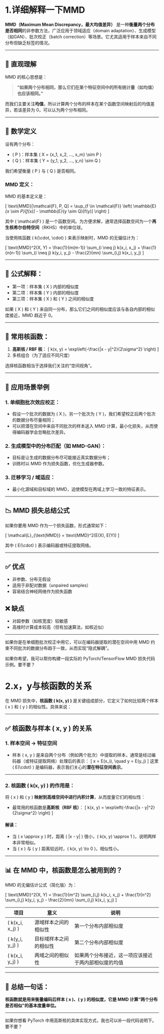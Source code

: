 # 1.详细解释一下MMD

**MMD（Maximum Mean Discrepancy，最大均值差异）** 是一种**衡量两个分布是否相同**的非参数方法，广泛应用于领域适应（domain adaptation）、生成模型（如GAN）、批次校正（batch correction）等场景。它尤其适用于样本来自不同分布但缺乏标签的情况。

---

## 🧠 直观理解

MMD 的核心思想是：

> **“如果两个分布相同，那么它们在某个特征空间中的所有统计量（如均值）也应该相同。”**

而我们主要关注**均值**，所以计算两个分布的样本在某个函数空间映射后的均值差异，若该差异为 0，可以认为两个分布相同。

---

## 📐 数学定义

设有两个分布：
- \( P \)：样本集 \( X = \{x_1, x_2, ..., x_m\} \sim P \)
- \( Q \)：样本集 \( Y = \{y_1, y_2, ..., y_n\} \sim Q \)

我们希望衡量 \( P \) 与 \( Q \) 是否相同。

### MMD 定义：
MMD 的基本定义是：

\[
\text{MMD}[\mathcal{F}, P, Q] = \sup_{f \in \mathcal{F}} \left( \mathbb{E}_{x \sim P}[f(x)] - \mathbb{E}_{y \sim Q}[f(y)] \right)
\]

其中 \( \mathcal{F} \) 是一个函数空间。为方便求解，通常选择函数空间为一个**再生核希尔伯特空间**（RKHS）中的单位球。

当使用核函数 \( k(\cdot, \cdot) \) 来表示映射时，MMD 的无偏估计为：

\[
\text{MMD}^2(X, Y) = \frac{1}{m(m-1)} \sum_{i \neq j} k(x_i, x_j) + \frac{1}{n(n-1)} \sum_{i \neq j} k(y_i, y_j) - \frac{2}{mn} \sum_{i,j} k(x_i, y_j)
\]

---

## 🔬 公式解释：

- 第一项：样本集 \( X \) 内部的相似度
- 第二项：样本集 \( Y \) 内部的相似度
- 第三项：样本集 \( X \) 和 \( Y \) 之间的相似度

如果 \( X \) 和 \( Y \) 来自同一分布，那么它们之间的相似度应该与各自内部的相似度接近，MMD 趋近于 0。

---

## 🔧 常用核函数：

1. **高斯核 / RBF 核**：
   \[
   k(x, y) = \exp\left(-\frac{\|x - y\|^2}{2\sigma^2} \right)
   \]
2. 多核组合（为了适应不同尺度）

选择核函数相当于选择我们关注的“空间视角”。

---

## 🧪 应用场景举例

### 1. **单细胞批次效应校正**：
- 假设一个批次的数据为 \( X \)，另一个批次为 \( Y \)，我们希望校正后两个批次的数据分布尽量相同；
- 可以把潜在空间中来自不同批次的样本送入 MMD 计算，最小化损失，从而使得编码器学会忽略批次差异。

### 2. **生成模型中的分布匹配**（如 MMD-GAN）：
- 目标是让生成的数据分布尽可能接近真实数据分布；
- 训练时以 MMD 作为损失函数，优化生成器参数。

### 3. **迁移学习 / 域适应**：
- 最小化源域和目标域的 MMD，迫使模型在两域上学习一致的特征表示。

---

## 📉 MMD 损失总结公式

如果你要用 MMD 作为一个损失函数，形式通常如下：

\[
\mathcal{L}_{\text{MMD}} = \text{MMD}^2(E(X), E(Y))
\]

其中 \( E(\cdot) \) 表示编码器或特征提取网络。

---

## ✅ 优点
- 非参数、分布无假设
- 适用于非配对数据（unpaired samples）
- 容易结合神经网络作为损失函数

## ❌ 缺点
- 对超参数（如核宽度）较敏感
- 高维时计算成本较高（但有加速算法，如核近似）

---

如果你是在单细胞批次校正中用它，可以在编码器提取的潜在空间中用 MMD 约束不同批次的数据分布趋于一致，从而实现“隐式解耦”。

如果你希望，我可以帮你构建一段实际的 PyTorch/TensorFlow MMD 损失代码示例。要不要？

# 2.x，y与核函数的关系
在 MMD 损失中，**核函数 \( k(x, y) \)** 是关键组成部分，它定义了如何比较两个样本 \( x \) 和 \( y \) 的相似性。具体来说：

---

## ✅ **核函数与样本 \( x, y \) 的关系**

### **1. 样本空间 → 特征空间**

- 样本 \( x, y \) 是来自两个分布（例如两个批次）中提取的样本，通常是经过编码器（或特征提取网络）处理后的表示：
  \[
  x = E(x_i), \quad y = E(y_j)
  \]
  这里 \( E(\cdot) \) 是编码器，表示我们关心的**潜在特征空间表示**。

---

### **2. 核函数 \( k(x, y) \)** 的作用是：  
将 \( x \) 和 \( y \) **映射到高维空间中进行内积计算**，从而度量它们的相似性：

- 最常用的核函数是**高斯核（RBF 核）**：
  \[
  k(x, y) = \exp\left(-\frac{\|x - y\|^2}{2\sigma^2} \right)
  \]

#### 解读：
- 当 \( x \approx y \) 时，距离 \( \|x - y\| \) 很小，\( k(x, y) \approx 1 \)，说明两样本非常相似。
- 当 \( x \) 与 \( y \) 距离较远时，\( k(x, y) \to 0 \)，相似性小。

---

## 📊 在 MMD 中，核函数是怎么被用到的？

MMD 的无偏估计公式（简化版）为：

\[
\text{MMD}^2(X, Y) = \frac{1}{m^2} \sum_{i,j} k(x_i, x_j) + \frac{1}{n^2} \sum_{i,j} k(y_i, y_j) - \frac{2}{mn} \sum_{i,j} k(x_i, y_j)
\]

| 项目 | 意义 | 说明 |
|------|------|------|
| \( k(x_i, x_j) \) | 源域样本之间的相似性 | 第一个分布内部相似度 |
| \( k(y_i, y_j) \) | 目标域样本之间的相似性 | 第二个分布内部相似度 |
| \( k(x_i, y_j) \) | 两域之间的相似性 | 如果两个分布接近，这一项应该接近于两内部相似度的均值 |

---

## 🔄 总结一句话：

**核函数就是用来衡量编码后样本 \( x \)、\( y \) 的相似度，它是 MMD 计算“两个分布是否相似”的基本度量单位。**

---

如果你想看 PyTorch 中用高斯核的具体实现方式，我也可以补一段代码说明下。要不要？